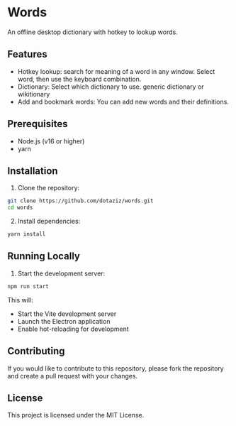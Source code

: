 # Words

An offline desktop dictionary with hotkey to lookup words.

## Features

- Hotkey lookup: search for meaning of a word in any window. Select word, then use the keyboard combination.
- Dictionary: Select which dictionary to use. generic dictionary or wikitionary
- Add and bookmark words: You can add new words and their definitions.

## Prerequisites

- Node.js (v16 or higher)
- yarn

## Installation

1. Clone the repository:

```bash
git clone https://github.com/dotaziz/words.git
cd words
```

2. Install dependencies:

```bash
yarn install
```

## Running Locally

1. Start the development server:

```bash
npm run start
```

This will:

- Start the Vite development server
- Launch the Electron application
- Enable hot-reloading for development

## Contributing

If you would like to contribute to this repository, please fork the repository and create a pull request with your changes.

## License

This project is licensed under the MIT License.
